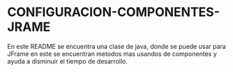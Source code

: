# CONFIGURACION-COMPONENTES-JRAME
En este README se encuentra una clase de java, donde se puede usar para JFrame en este se encuentran metodos mas usandos de componentes y ayuda a disminuir el tiempo de desarrollo.
